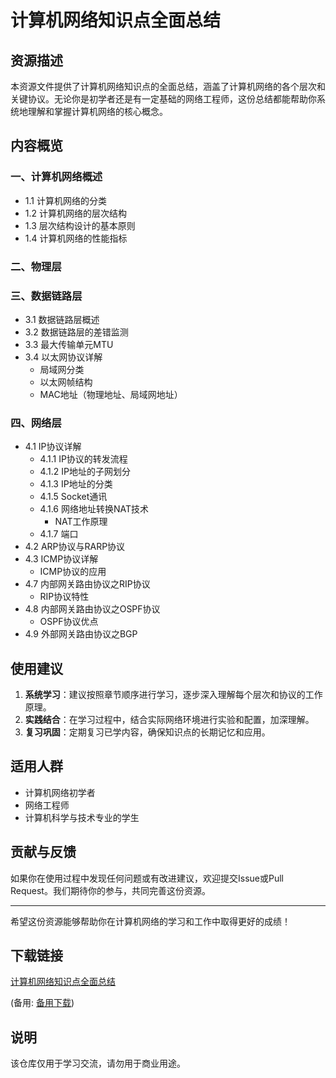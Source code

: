 # 计算机网络知识点全面总结

## 资源描述

本资源文件提供了计算机网络知识点的全面总结，涵盖了计算机网络的各个层次和关键协议。无论你是初学者还是有一定基础的网络工程师，这份总结都能帮助你系统地理解和掌握计算机网络的核心概念。

## 内容概览

### 一、计算机网络概述
- 1.1 计算机网络的分类
- 1.2 计算机网络的层次结构
- 1.3 层次结构设计的基本原则
- 1.4 计算机网络的性能指标

### 二、物理层

### 三、数据链路层
- 3.1 数据链路层概述
- 3.2 数据链路层的差错监测
- 3.3 最大传输单元MTU
- 3.4 以太网协议详解
  - 局域网分类
  - 以太网帧结构
  - MAC地址（物理地址、局域网地址）

### 四、网络层
- 4.1 IP协议详解
  - 4.1.1 IP协议的转发流程
  - 4.1.2 IP地址的子网划分
  - 4.1.3 IP地址的分类
  - 4.1.5 Socket通讯
  - 4.1.6 网络地址转换NAT技术
    - NAT工作原理
  - 4.1.7 端口
- 4.2 ARP协议与RARP协议
- 4.3 ICMP协议详解
  - ICMP协议的应用
- 4.7 内部网关路由协议之RIP协议
  - RIP协议特性
- 4.8 内部网关路由协议之OSPF协议
  - OSPF协议优点
- 4.9 外部网关路由协议之BGP

## 使用建议

1. **系统学习**：建议按照章节顺序进行学习，逐步深入理解每个层次和协议的工作原理。
2. **实践结合**：在学习过程中，结合实际网络环境进行实验和配置，加深理解。
3. **复习巩固**：定期复习已学内容，确保知识点的长期记忆和应用。

## 适用人群

- 计算机网络初学者
- 网络工程师
- 计算机科学与技术专业的学生

## 贡献与反馈

如果你在使用过程中发现任何问题或有改进建议，欢迎提交Issue或Pull Request。我们期待你的参与，共同完善这份资源。

---

希望这份资源能够帮助你在计算机网络的学习和工作中取得更好的成绩！

## 下载链接
[计算机网络知识点全面总结](https://pan.quark.cn/s/229d85de3496) 

(备用: [备用下载](https://pan.baidu.com/s/158aS9XlaJ_5tFzLl0UmjWA?pwd=1234))

## 说明

该仓库仅用于学习交流，请勿用于商业用途。
